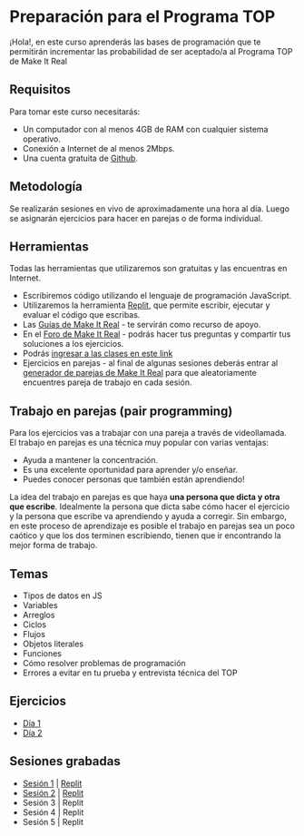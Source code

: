 # Preparación para el Programa TOP

¡Hola!, en este curso aprenderás las bases de programación que te permitirán incrementar las probabilidad de ser aceptado/a al Programa TOP de Make It Real

## Requisitos

Para tomar este curso necesitarás:

- Un computador con al menos 4GB de RAM con cualquier sistema operativo.
- Conexión a Internet de al menos 2Mbps.
- Una cuenta gratuita de [Github](https://github.com/).

## Metodología

Se realizarán sesiones en vivo de aproximadamente una hora al día. Luego se asignarán ejercicios para hacer en parejas o de forma individual.

## Herramientas

Todas las herramientas que utilizaremos son gratuitas y las encuentras en Internet.

- Escribiremos código utilizando el lenguaje de programación JavaScript.
- Utilizaremos la herramienta [Replit](https://replit.com/), que permite escribir, ejecutar y evaluar el código que escribas.
- Las [Guías de Make It Real](https://guias.makeitreal.camp/javascript-i) - te servirán como recurso de apoyo.
- En el [Foro de Make It Real](https://foro.makeitreal.camp/c/preparacion-top-dec-2021/12) - podrás hacer tus preguntas y compartir tus soluciones a los ejercicios.
- Podrás [ingresar a las clases en este link](https://us02web.zoom.us/j/85617582069?pwd=SDZXdUhxbnJCL3RzSW52NG16cU4yZz09)
- Ejercicios en parejas - al final de algunas sesiones deberás entrar al [generador de parejas de Make It Real](https://go.makeitreal.camp/) para que aleatoriamente encuentres pareja de trabajo en cada sesión.

## Trabajo en parejas (pair programming)

Para los ejercicios vas a trabajar con una pareja a través de videollamada. El trabajo en parejas es una técnica muy popular con varias ventajas:

- Ayuda a mantener la concentración.
- Es una excelente oportunidad para aprender y/o enseñar.
- Puedes conocer personas que también están aprendiendo!

La idea del trabajo en parejas es que haya **una persona que dicta y otra que escribe**. Idealmente la persona que dicta sabe cómo hacer el ejercicio y la persona que escribe va aprendiendo y ayuda a corregir. Sin embargo, en este proceso de aprendizaje es posible el trabajo en parejas sea un poco caótico y que los dos terminen escribiendo, tienen que ir encontrando la mejor forma de trabajo.

## Temas
* Tipos de datos en JS
* Variables
* Arreglos
* Ciclos
* Flujos
* Objetos literales
* Funciones
* Cómo resolver problemas de programación
* Errores a evitar en tu prueba y entrevista técnica del TOP

## Ejercicios
- [Día 1](dia-1.md)
- [Día 2](dia-2.md)

## Sesiones grabadas
- [Sesión 1](https://makeitreal.s3.amazonaws.com/videos/85617582069/2021-12-14/sH75eIj5O.mp4) | [Replit](https://replit.com/@jestrade/Dia-1#index.js) 
- [Sesión 2](https://makeitreal.s3.amazonaws.com/videos/85617582069/2021-12-15/gmyZ8k0zC.mp4) | [Replit](https://replit.com/@jestrade/Dia-2#index.js) 
- Sesión 3 | Replit
- Sesión 4 | Replit
- Sesión 5 | Replit

